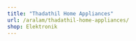 ```yaml
---
title: "Thadathil Home Appliances"
url: /aralam/thadathil-home-appliances/
shop: Elektronik
---
```

